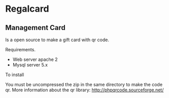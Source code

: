  Regalcard
 =========

Management Card
---------------

Is a open source to make a gift card with qr code. 


Requirements.

+ Web server apache 2
+ Mysql server 5.x

To install

You must be uncompressed the zip in the same directory to make the code qr.
More information about the qr library: http://phpqrcode.sourceforge.net/

